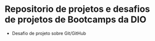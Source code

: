 # Repositorio de projetos e desafios de projetos de Bootcamps da DIO
- Desafio de projeto sobre Git/GitHub
